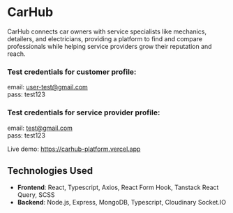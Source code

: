 # CarHub

CarHub connects car owners with service specialists like mechanics, detailers, and electricians, providing a platform to find and compare professionals while helping service providers grow their reputation and reach.

### Test credentials for customer profile:
email: user-test@gmail.com </br>
pass: test123

### Test credentials for service provider profile:
email: test@gmail.com </br>
pass: test123

Live demo: https://carhub-platform.vercel.app

## Technologies Used

- **Frontend**: React, Typescript, Axios, React Form Hook, Tanstack React Query, SCSS
- **Backend**: Node.js, Express, MongoDB, Typescript, Cloudinary Socket.IO
